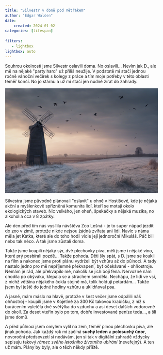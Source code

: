```yaml
---
title: "Silvestr v domě pod Větřákem"
author: "Edgar Walden"
date: 
    created: 2024-01-02
categories: [lifespan]

filters:
   - lightbox
lightbox: auto
---
```

Souhrou okolností jsme Silvestr oslavili doma. No oslavili... Nevím jak D., ale mě na nějaké "party hard" už příliš neužije. V podstatě mi stačí jednou ročně vánoční večírek s kolegy z práce a tím moje potřeby v této oblasti téměř končí. No jo stárnu a už mi stačí jen nudně zírat do zahrady. <!-- more -->

![Větrný mlýn v krajině](../img/vetrak.png)

Silvestra jsme původně plánovali "oslavit" u ohně v Hostišové, kde je nějaká akční a myšlenkově spřízněná komunita lidí, kteří se motají okolo ekologických staveb. Nic velkého, jen oheň, špekáčky a nějaká muzika, no alkohol a cca v 8 zpátky. 

Ale den před tím nás vysílila návštěva Zoo Lešná - je to super nápad jezdit do zoo v zimě, protože nikde nejsou žádná zvířata ani lidi. Navíc s náma měla jet Katka, které ale do toho hodil vidle její jednoroční Mikuláš. Páč blil nebo tak něco. A tak jsme zůstali doma.

Takže jsme koupili nějaký sýr, dvě plechovky piva, měli jsme i nějaké víno, které prý posbírali pozdě... Takže pohoda. Děti šly spát, s D. jsme se koukli na film a nakonec jsme proti plánu vydrželi být vzhůru až do půlnoci. A tady nastalo jedno pro mě nepříjemné překvapení, byť očekávané - ohňostroje. Nemám je rád, ale překvapilo mě, nakolik se jich bojí fena. Nervozně nám chodila po obýváku, klepala se a  strachem smrděla. Nechápu, že lidi ve vsi, z nichž většina nějakého čokla stejně má, tolik holdují petardám... Takže jsem byl ještě do jedné hodiny vzhůru a uklidňoval psa.

A jasně, mám máslo na hlavě, protože v šest večer jsme odpálili náš ohňostroj - koupili jsme v Kojetíně za 300 Kč takovou krabičku, z níž s burácením vyletěla dvě světýlka do vzduchu a asi deset dalších vodorovně do okolí. Za deset vteřin bylo po tom, dobře investované peníze teda..., a šli jsme domů.

A před půlnocí jsem omylem vylil na zem, téměř plnou plechovku piva, ale jinak pohoda.  Jak každý rok mi začíná **suchý leden** a **polosuchý únor**, novoroční předsevzetí si nedávám, jen si tak v digitální zahradě vždycky sepisuju takový *rámec svého letošního životního ubírání* (neveřejný). A ten už mám. Plány by byly, ale o těch někdy příště.    